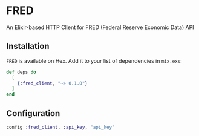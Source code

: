 # FRED

An Elixir-based HTTP Client for FRED (Federal Reserve Economic Data) API

## Installation

`FRED` is available on Hex. Add it to your list of dependencies in `mix.exs`:

```elixir
def deps do
  [
    {:fred_client, "~> 0.1.0"}
  ]
end
```

## Configuration

```elixir
config :fred_client, :api_key, "api_key"
```

